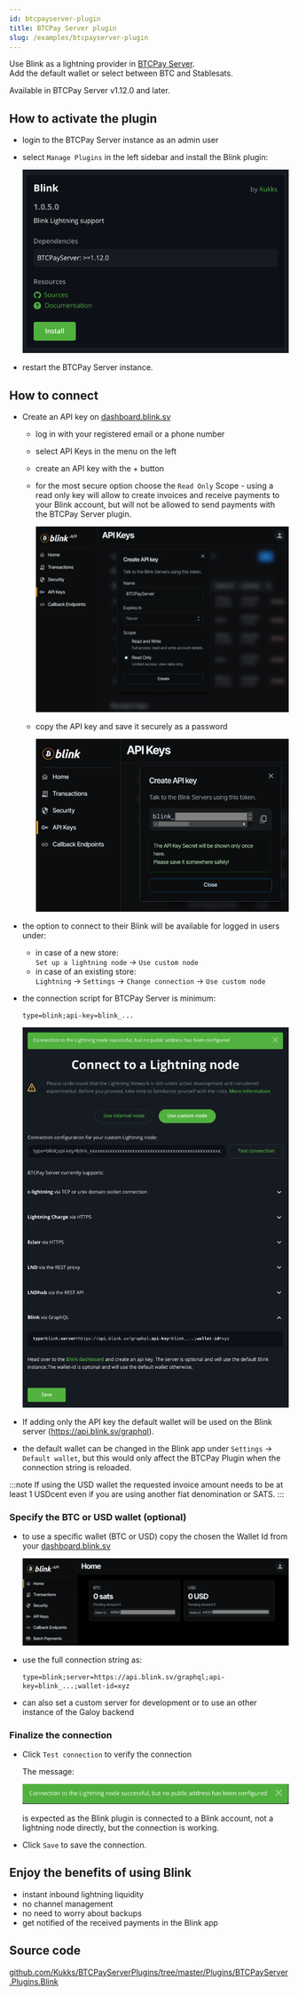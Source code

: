 ```yaml
---
id: btcpayserver-plugin
title: BTCPay Server plugin
slug: /examples/btcpayserver-plugin
---
```


Use Blink as a lightning provider in [BTCPay Server](https://btcpayserver.org).<br />
Add the default wallet or select between BTC and Stablesats.

Available in BTCPay Server v1.12.0 and later.

## How to activate the plugin
* login to the BTCPay Server instance as an admin user
* select `Manage Plugins` in the left sidebar and install the Blink plugin:

  ![BTCPay Server plugin](../images/btcpayserver_plugin.png)

* restart the BTCPay Server instance.

## How to connect

* Create an API key on [dashboard.blink.sv](https://dashboard.blink.sv)
  * log in with your registered email or a phone number
  * select API Keys in the menu on the left
  * create an API key with the + button
  * for the most secure option choose the `Read Only` Scope - using a read only key will allow to create invoices and receive payments to your Blink account, but will not be allowed to send payments with the BTCPay Server plugin.

    ![Read Only API key](../images/auth_api_key_read_only.png)

  * copy the API key and save it securely as a password

    ![API key](../images/auth_api_key.png)

* the option to connect to their Blink will be available for logged in users under:
  * in  case of a new store:<br />
    `Set up a lightning node` → `Use custom node`
  * in case of an existing store:<br />
    `Lightning` → `Settings` → `Change connection` → `Use custom node`

* the connection script for BTCPay Server is minimum:
  ```
  type=blink;api-key=blink_...
  ```

  ![BTCPay Server plugin](../images/btcpayserver_plugin_connect.png)

* If adding only the API key the default wallet will be used on the Blink server (https://api.blink.sv/graphql).
* the default wallet can be changed in the Blink app under `Settings` → `Default wallet`, but this would only affect the BTCPay Plugin when the connection string is reloaded.

:::note
If using the USD wallet the requested invoice amount needs to be at least 1 USDcent even if you are using another fiat denomination or SATS.
:::

### Specify the BTC or USD wallet (optional)
* to use a specific wallet (BTC or USD) copy the chosen the Wallet Id from your [dashboard.blink.sv](https://dashboard.blink.sv)

  ![Dashboard wallets](../images/dashboard_wallets.png)

* use the full connection string as:
  ```
  type=blink;server=https://api.blink.sv/graphql;api-key=blink_...;wallet-id=xyz
  ```
* can also set a custom server for development or to use an other instance of the Galoy backend

### Finalize the connection

* Click `Test connection` to verify the connection

  The message:

  ![BTCPay Server plugin successful](../images/btcpayserver_plugin_successful.png)

  is expected as the Blink plugin is connected to a Blink account, not a lightning node directly, but the connection is working.

* Click `Save` to save the connection.

## Enjoy the benefits of using Blink
  * instant inbound lightning liquidity
  * no channel management
  * no need to worry about backups
  * get notified of the received payments in the Blink app

## Source code
[github.com/Kukks/BTCPayServerPlugins/tree/master/Plugins/BTCPayServer.Plugins.Blink](https://github.com/Kukks/BTCPayServerPlugins/tree/master/Plugins/BTCPayServer.Plugins.Blink)
